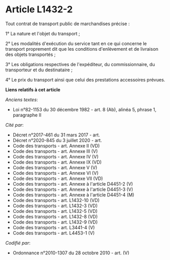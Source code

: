 # Article L1432-2

Tout contrat de transport public de marchandises précise :

1° La nature et l'objet du transport ;

2° Les modalités d'exécution du service tant en ce qui concerne le transport proprement dit que les conditions d'enlèvement
et de livraison des objets transportés ;

3° Les obligations respectives de l'expéditeur, du commissionnaire, du transporteur et du destinataire ;

4° Le prix du transport ainsi que celui des prestations accessoires prévues.

**Liens relatifs à cet article**

_Anciens textes_:

  - Loi n°82-1153 du 30 décembre 1982 - art. 8 (Ab), alinéa 5, phrase 1, paragraphe II

_Cité par_:

  - Décret n°2017-461 du 31 mars 2017 - art.
  - Décret n°2020-845 du 3 juillet 2020 - art.
  - Code des transports - art. Annexe II (VD)
  - Code des transports - art. Annexe III (V)
  - Code des transports - art. Annexe IV (V)
  - Code des transports - art. Annexe IX (VD)
  - Code des transports - art. Annexe V (V)
  - Code des transports - art. Annexe VI (V)
  - Code des transports - art. Annexe VII (VD)
  - Code des transports - art. Annexe à l'article D4451-2 (V)
  - Code des transports - art. Annexe à l'article D4451-3 (V)
  - Code des transports - art. Annexe à l'article D4451-4 (M)
  - Code des transports - art. L1432-10 (VD)
  - Code des transports - art. L1432-3 (VD)
  - Code des transports - art. L1432-5 (VD)
  - Code des transports - art. L1432-8 (VD)
  - Code des transports - art. L1432-9 (VD)
  - Code des transports - art. L3441-4 (V)
  - Code des transports - art. L4453-1 (V)

_Codifié par_:

  - Ordonnance n°2010-1307 du 28 octobre 2010 - art. (V)
